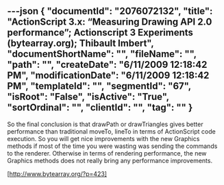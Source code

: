 ---json
{
  "documentId": "2076072132",
  "title": "ActionScript 3.x: “Measuring Drawing API 2.0 performance”; Actionscript 3 Experiments (bytearray.org); Thibault Imbert",
  "documentShortName": "",
  "fileName": "",
  "path": "",
  "createDate": "6/11/2009 12:18:42 PM",
  "modificationDate": "6/11/2009 12:18:42 PM",
  "templateId": "",
  "segmentId": "67",
  "isRoot": "False",
  "isActive": "True",
  "sortOrdinal": "",
  "clientId": "",
  "tag": ""
}
---

So the final conclusion is that drawPath or drawTriangles gives better performance than traditional moveTo, lineTo in terms of ActionScript code execution. So you will get nice improvements with the new Graphics methods if most of the time you were wasting was sending the commands to the renderer. Otherwise in terms of rendering performance, the new Graphics methods does not really bring any performance improvements.

[http://www.bytearray.org/?p=423]
